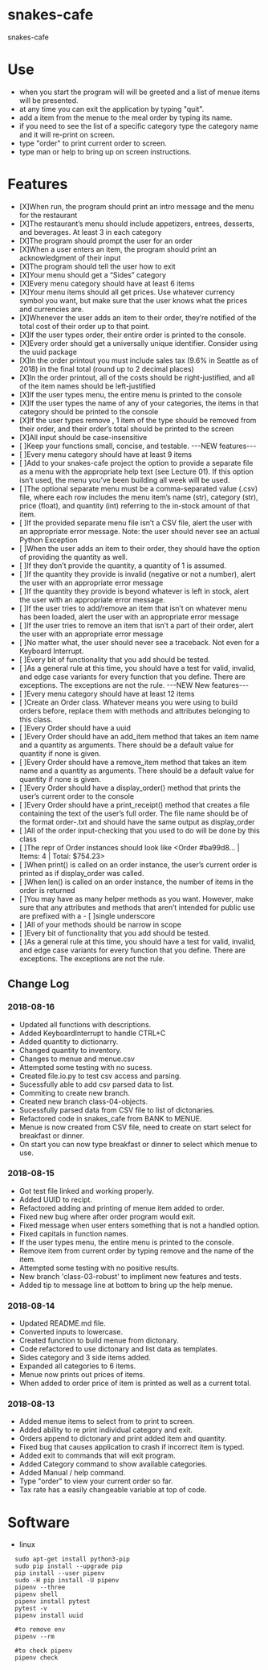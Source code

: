 # snakes-cafe
snakes-cafe

# Use
- when you start the program will will be greeted and a list of menue items will be presented.
- at any time you can exit the application by typing "quit".
- add a item from the menue to the meal order by typing its name.
- if you need to see the list of a specific category type the category name and it will re-print on screen.
- type "order" to print current order to screen.
- type man or help to bring up on screen instructions.

# Features
- [X]When run, the program should print an intro message and the menu for the restaurant
- [X]The restaurant’s menu should include appetizers, entrees, desserts, and beverages. At least 3 in each category
- [X]The program should prompt the user for an order
- [X]When a user enters an item, the program should print an acknowledgment of their input
- [X]The program should tell the user how to exit
- [X]Your menu should get a “Sides” category
- [X]Every menu category should have at least 6 items
- [X]Your menu items should all get prices. Use whatever currency symbol you want, but make sure that the user knows what the prices and currencies are.
- [X]Whenever the user adds an item to their order, they’re notified of the total cost of their order up to that point.
- [X]If the user types order, their entire order is printed to the console.
- [X]Every order should get a universally unique identifier. Consider using the uuid package
- [X]In the order printout you must include sales tax (9.6% in Seattle as of 2018) in the final total (round up to 2 decimal places)
- [X]In the order printout, all of the costs should be right-justified, and all of the item names should be left-justified
- [X]If the user types menu, the entire menu is printed to the console
- [X]If the user types the name of any of your categories, the items in that category should be printed to the console
- [X]If the user types remove <ITEM NAME>, 1 item of the type <ITEM NAME> should be removed from their order, and their order’s total should be printed to the screen
- [X]All input should be case-insensitive
- [ ]Keep your functions small, concise, and testable.
---NEW features---
- [ ]Every menu category should have at least 9 items
- [ ]Add to your snakes-cafe project the option to provide a separate file as a menu with the appropriate help text (see Lecture 01). If this option isn’t used, the menu you’ve been building all week will be used.
- [ ]The optional separate menu must be a comma-separated value (.csv) file, where each row includes the menu item’s name (str), category (str), price (float), and quantity (int) referring to the in-stock amount of that item.
- [ ]If the provided separate menu file isn’t a CSV file, alert the user with an appropriate error message. Note: the user should never see an actual Python Exception
- [ ]When the user adds an item to their order, they should have the option of providing the quantity as well.
- [ ]If they don’t provide the quantity, a quantity of 1 is assumed.
- [ ]If the quantity they provide is invalid (negative or not a number), alert the user with an appropriate error message
- [ ]If the quantity they provide is beyond whatever is left in stock, alert the user with an appropriate error message.
- [ ]If the user tries to add/remove an item that isn’t on whatever menu has been loaded, alert the user with an appropriate error message
- [ ]If the user tries to remove an item that isn’t a part of their order, alert the user with an appropriate error message
- [ ]No matter what, the user should never see a traceback. Not even for a Keyboard Interrupt.
- [ ]Every bit of functionality that you add should be tested.
- [ ]As a general rule at this time, you should have a test for valid, invalid, and edge case variants for every function that you define. There are exceptions. The exceptions are not the rule.
---NEW New features---
- [ ]Every menu category should have at least 12 items
- [ ]Create an Order class. Whatever means you were using to build orders before, replace them with methods and attributes belonging to this class.
- [ ]Every Order should have a uuid
- [ ]Every Order should have an add_item method that takes an item name and a quantity as arguments. There should be a default value for quantity if none is given.
- [ ]Every Order should have a remove_item method that takes an item name and a quantity as arguments. There should be a default value for quantity if none is given.
- [ ]Every Order should have a display_order() method that prints the user’s current order to the console
- [ ]Every Order should have a print_receipt() method that creates a file containing the text of the user’s full order. The file name should be of the format order-<the uuid>.txt and should have the same output as display_order
- [ ]All of the order input-checking that you used to do will be done by this class
- [ ]The repr of Order instances should look like <Order #ba99d8... | Items: 4 | Total: $754.23>
- [ ]When print() is called on an order instance, the user’s current order is printed as if display_order was called.
- [ ]When len() is called on an order instance, the number of items in the order is returned
- [ ]You may have as many helper methods as you want. However, make sure that any attributes and methods that aren’t intended for public use are prefixed with a - [ ]single underscore
- [ ]All of your methods should be narrow in scope
- [ ]Every bit of functionality that you add should be tested.
- [ ]As a general rule at this time, you should have a test for valid, invalid, and edge case variants for every function that you define. There are exceptions. The exceptions are not the rule.

## Change Log

### 2018-08-16
- Updated all functions with descriptions.
- Added KeyboardInterrupt to handle CTRL+C
- Added quantity to dictionarry.
- Changed quantity to inventory.
- Changes to menue and menue.csv
- Attempted some testing with no sucess.
- Created file.io.py to test csv access and parsing.
- Sucessfully able to add csv parsed data to list.
- Commiting to create new branch.
- Created new branch class-04-objects.
- Sucessfully parsed data from CSV file to list of dictonaries.
- Refactored code in snakes_cafe from BANK to MENUE.
- Menue is now created from CSV file, need to create on start select for breakfast or dinner.
- On start you can now type breakfast or dinner to select which menue to use.

### 2018-08-15
- Got test file linked and working properly.
- Added UUID to recipt.
- Refactored adding and printing of menue item added to order.
- Fixed new bug where after order program would exit.
- Fixed message when user enters something that is not a handled option.
- Fixed capitals in function names.
- If the user types menu, the entire menu is printed to the console.
- Remove item from current order by typing remove and the name of the item.
- Attempted some testing with no positive results.
- New branch 'class-03-robust' to impliment new features and tests.
- Added tip to message line at bottom to bring up the help menue.

### 2018-08-14
- Updated README.md file.
- Converted inputs to lowercase.
- Created function to build menue from dictonary.
- Code refactored to use dictonary and list data as templates.
- Sides category and 3 side items added.
- Expanded all categories to 6 items.
- Menue now prints out prices of items.
- When added to order price of item is printed as well as a current total.

### 2018-08-13
- Added menue items to select from to print to screen.
- Added ability to re print individual category and exit.
- Orders append to dictonary and print added item and quantity.
- Fixed bug that causes application to crash if incorrect item is typed.
- Added exit to commands that will exit program.
- Added Category command to show available categories.
- Added Manual / help command.
- Type "order" to view your current order so far.
- Tax rate has a easily changeable variable at top of code.

# Software
- linux
```
  sudo apt-get install python3-pip
  sudo pip install --upgrade pip
  pip install --user pipenv
  sudo -H pip install -U pipenv
  pipenv --three
  pipenv shell
  pipenv install pytest
  pytest -v
  pipenv install uuid

  #to remove env
  pipenv --rm

  #to check pipenv
  pipenv check
```